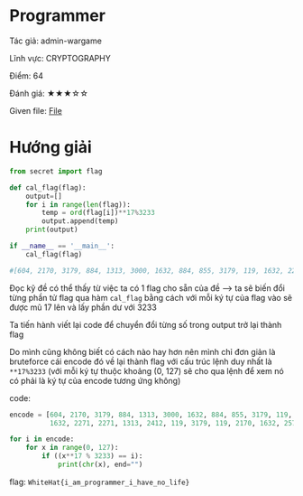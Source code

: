 # Programmer
Tác giả:  admin-wargame

Lĩnh vực: CRYPTOGRAPHY

Điểm: 64

Đánh giá: ★★★☆☆

Given file: [File](/challenge_wargame/crypto/Programming.py)
# Hướng giải


```python
from secret import flag

def cal_flag(flag):
	output=[]
	for i in range(len(flag)):
	    temp = ord(flag[i])**17%3233
	    output.append(temp)
	print(output)

if __name__ == '__main__':
	cal_flag(flag)

#[604, 2170, 3179, 884, 1313, 3000, 1632, 884, 855, 3179, 119, 1632, 2271, 119, 612, 2412, 2185, 2923, 2412, 1632, 2271, 2271, 1313, 2412, 119, 3179, 119, 2170, 1632, 2578, 1313, 119, 2235, 2185, 119, 745, 3179, 1369, 1313, 1516]
```

Đọc kỹ đề có thể thấy từ việc ta có 1 flag cho sẵn của đề –> ta sẽ biến đổi từng phần tử flag qua hàm `cal_flag` bằng cách với mỗi ký tự của flag vào sẽ được mũ 17 lên và lấy phần dư với 3233

Ta tiến hành viết lại code để chuyển đổi từng số trong output trở lại thành flag

Do mình cũng không biết có cách nào hay hơn nên mình chỉ đơn giản là bruteforce cái encode đó về lại thành flag với cấu trúc lệnh duy nhất là `**17%3233` (với mỗi ký tự thuộc khoảng (0, 127) sẽ cho qua lệnh để xem nó có phải là ký tự của encode tương ứng không)

code: 
```python
encode = [604, 2170, 3179, 884, 1313, 3000, 1632, 884, 855, 3179, 119, 1632, 2271, 119, 612, 2412, 2185, 2923, 2412,
          1632, 2271, 2271, 1313, 2412, 119, 3179, 119, 2170, 1632, 2578, 1313, 119, 2235, 2185, 119, 745, 3179, 1369, 1313, 1516]

for i in encode:
    for x in range(0, 127):
        if ((x**17 % 3233) == i):
            print(chr(x), end="")
```

flag: `WhiteHat{i_am_programmer_i_have_no_life}`
